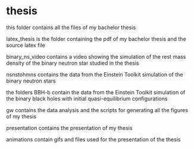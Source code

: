 # thesis
this folder contains all the files of my bachelor thesis

latex_thesis is the folder containing the pdf of my bachelor thesis and the source latex file

binary_ns_video contains a video showing the simulation of the rest mass density of the binary neutron star studied in the thesis

nsnstohmns contains the data from the Einstein Toolkit simulation of the binary neutron stars

the folders BBH-b contain the data from the Einstein Toolkit simulation of the binary black holes with initial quasi-equilibrium configurations

gw contains the data analysis and the scripts for generating all the figures of my thesis

presentation contains the presentation of my thesis

animations contain gifs and files used for the presentation of the thesis



